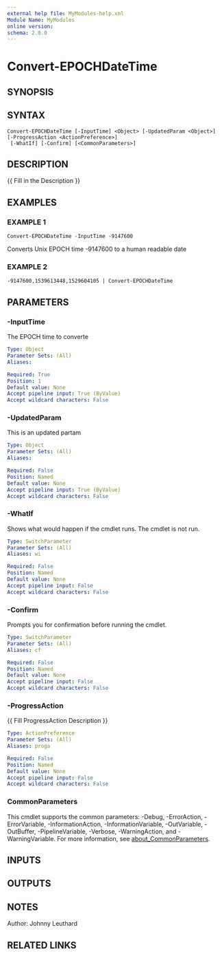 ```yaml
---
external help file: MyModules-help.xml
Module Name: MyModules
online version:
schema: 2.0.0
---
```


# Convert-EPOCHDateTime

## SYNOPSIS

## SYNTAX

```
Convert-EPOCHDateTime [-InputTime] <Object> [-UpdatedParam <Object>] [-ProgressAction <ActionPreference>]
 [-WhatIf] [-Confirm] [<CommonParameters>]
```

## DESCRIPTION
{{ Fill in the Description }}

## EXAMPLES

### EXAMPLE 1
```
Convert-EPOCHDateTime -InputTime -9147600
```

Converts Unix EPOCH time -9147600 to a human readable date

### EXAMPLE 2
```
-9147600,1539613448,1529604105 | Convert-EPOCHDateTime
```

## PARAMETERS

### -InputTime
The EPOCH time to converte

```yaml
Type: Object
Parameter Sets: (All)
Aliases:

Required: True
Position: 1
Default value: None
Accept pipeline input: True (ByValue)
Accept wildcard characters: False
```

### -UpdatedParam
This is an updated partam

```yaml
Type: Object
Parameter Sets: (All)
Aliases:

Required: False
Position: Named
Default value: None
Accept pipeline input: True (ByValue)
Accept wildcard characters: False
```

### -WhatIf
Shows what would happen if the cmdlet runs.
The cmdlet is not run.

```yaml
Type: SwitchParameter
Parameter Sets: (All)
Aliases: wi

Required: False
Position: Named
Default value: None
Accept pipeline input: False
Accept wildcard characters: False
```

### -Confirm
Prompts you for confirmation before running the cmdlet.

```yaml
Type: SwitchParameter
Parameter Sets: (All)
Aliases: cf

Required: False
Position: Named
Default value: None
Accept pipeline input: False
Accept wildcard characters: False
```

### -ProgressAction
{{ Fill ProgressAction Description }}

```yaml
Type: ActionPreference
Parameter Sets: (All)
Aliases: proga

Required: False
Position: Named
Default value: None
Accept pipeline input: False
Accept wildcard characters: False
```

### CommonParameters
This cmdlet supports the common parameters: -Debug, -ErrorAction, -ErrorVariable, -InformationAction, -InformationVariable, -OutVariable, -OutBuffer, -PipelineVariable, -Verbose, -WarningAction, and -WarningVariable. For more information, see [about_CommonParameters](http://go.microsoft.com/fwlink/?LinkID=113216).

## INPUTS

## OUTPUTS

## NOTES
Author: Johnny Leuthard

## RELATED LINKS
